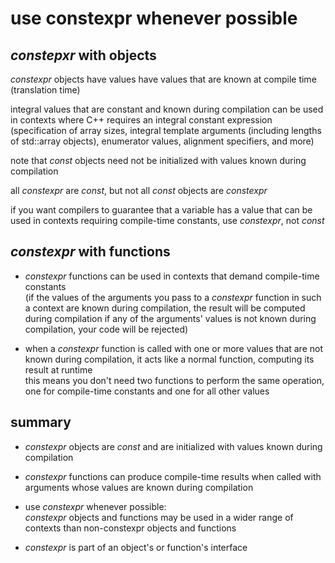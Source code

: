 use constexpr whenever possible
===============================

*constepxr* with objects
------------------------

*constexpr* objects have values have values that are known 
at compile time (translation time)

integral values that are constant and known during compilation
can be used in contexts where C++ requires an
integral constant expression 
(specification of array sizes, integral template arguments
(including lengths of std::array objects), enumerator values,
alignment specifiers, and more) 

note that *const* objects need not be initialized with values
known during compilation

all *constexpr* are *const*, but not all *const* objects 
are *constexpr*

if you want compilers to guarantee that a variable has a value
that can be used in contexts requiring compile-time constants,
use *constexpr*, not *const*


*constexpr* with functions
--------------------------

- *constexpr* functions can be used in contexts that demand
  compile-time constants  
  (if the values of the arguments you pass to a *constexpr* function
   in such a context are known during compilation, the result will
   be computed during compilation
   if any of the arguments' values is not known during compilation,
   your code will be rejected)

- when a *constexpr* function is called with one or more values that
  are not known during compilation, it acts like a normal function,
  computing its result at runtime  
  this means you don't need two functions to perform the same
  operation, one for compile-time constants and one for all other
  values

 
summary
-------

- *constexpr* objects are *const* and are initialized with values 
  known during compilation

- *constexpr* functions can produce compile-time results 
  when called with arguments whose values are known 
  during compilation

- use *constexpr* whenever possible:  
  *constexpr* objects and functions may be used in a wider range 
  of contexts than non-constexpr objects and functions

- *constexpr* is part of an object's or function's interface

